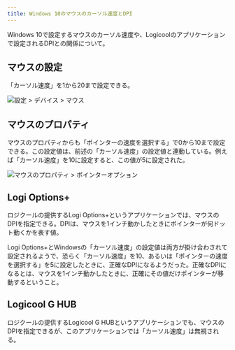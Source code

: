 ```yaml
---
title: Windows 10のマウスのカーソル速度とDPI
---
```


Windows 10で設定するマウスのカーソル速度や、Logicoolのアプリケーションで設定されるDPIとの関係について。

## マウスの設定

「カーソル速度」を1から20まで設定できる。

![](https://i.imgur.com/22NZ9MWh.png "設定 > デバイス > マウス")

## マウスのプロパティ

マウスのプロパティからも「ポインターの速度を選択する」で0から10まで設定できる。この設定値は、前述の「カーソル速度」の設定値と連動している。例えば「カーソル速度」を10に設定すると、この値が5に設定された。

![](https://i.imgur.com/YCVGOJLh.png "マウスのプロパティ > ポインターオプション")

## Logi Options+

ロジクールの提供するLogi Options+というアプリケーションでは、マウスのDPIを指定できる。DPIは、マウスを1インチ動かしたときにポインターが何ドット動くかを表す値。

Logi Options+とWindowsの「カーソル速度」の設定値は両方が掛け合わされて設定されるようで、恐らく「カーソル速度」を10、あるいは「ポインターの速度を選択する」を5に設定したときに、正確なDPIになるようだった。正確なDPIになるとは、マウスを1インチ動かしたときに、正確にその値だけポインターが移動するということ。

## Logicool G HUB

ロジクールの提供するLogicool G HUBというアプリケーションでも、マウスのDPIを指定できるが、このアプリケーションでは「カーソル速度」は無視される。
